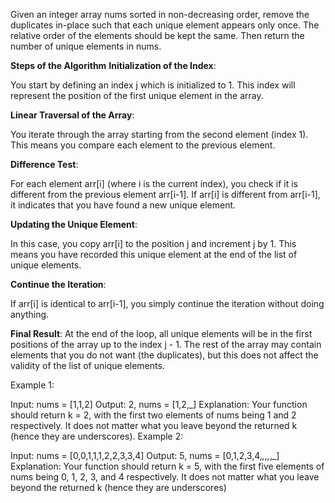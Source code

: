 Given an integer array nums sorted in non-decreasing order, remove the duplicates in-place such that each unique element appears only once. The relative order of the elements should be kept the same. Then return the number of unique elements in nums.

**Steps of the Algorithm**
**Initialization of the Index**:

You start by defining an index j which is initialized to 1. This index will represent the position of the first unique element in the array.

**Linear Traversal of the Array**:

You iterate through the array starting from the second element (index 1). This means you compare each element to the previous element.

**Difference Test**:

For each element arr[i] (where i is the current index), you check if it is different from the previous element arr[i-1].
If arr[i] is different from arr[i-1], it indicates that you have found a new unique element.

**Updating the Unique Element**:

In this case, you copy arr[i] to the position j and increment j by 1. This means you have recorded this unique element at the end of the list of unique elements.

**Continue the Iteration**:

If arr[i] is identical to arr[i-1], you simply continue the iteration without doing anything.

**Final Result**:
At the end of the loop, all unique elements will be in the first positions of the array up to the index j - 1. The rest of the array may contain elements that you do not want (the duplicates), but this does not affect the validity of the list of unique elements.



Example 1:

Input: nums = [1,1,2]
Output: 2, nums = [1,2,_]
Explanation: Your function should return k = 2, with the first two elements of nums being 1 and 2 respectively.
It does not matter what you leave beyond the returned k (hence they are underscores).
Example 2:

Input: nums = [0,0,1,1,1,2,2,3,3,4]
Output: 5, nums = [0,1,2,3,4,_,_,_,_,_]
Explanation: Your function should return k = 5, with the first five elements of nums being 0, 1, 2, 3, and 4 respectively.
It does not matter what you leave beyond the returned k (hence they are underscores)
